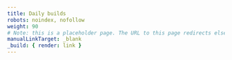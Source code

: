 ```yaml
---
title: Daily builds
robots: noindex, nofollow
weight: 90
# Note: this is a placeholder page. The URL to this page redirects elsewhere.
manualLinkTarget: _blank
_build: { render: link }
---
```

